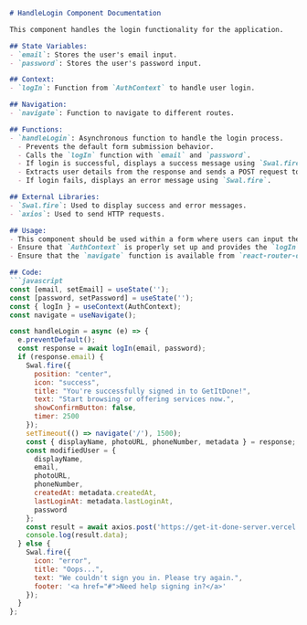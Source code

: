```markdown
# HandleLogin Component Documentation

This component handles the login functionality for the application.

## State Variables:
- `email`: Stores the user's email input.
- `password`: Stores the user's password input.

## Context:
- `logIn`: Function from `AuthContext` to handle user login.

## Navigation:
- `navigate`: Function to navigate to different routes.

## Functions:
- `handleLogin`: Asynchronous function to handle the login process.
  - Prevents the default form submission behavior.
  - Calls the `logIn` function with `email` and `password`.
  - If login is successful, displays a success message using `Swal.fire` and navigates to the home page.
  - Extracts user details from the response and sends a POST request to save the user data.
  - If login fails, displays an error message using `Swal.fire`.

## External Libraries:
- `Swal.fire`: Used to display success and error messages.
- `axios`: Used to send HTTP requests.

## Usage:
- This component should be used within a form where users can input their email and password to log in.
- Ensure that `AuthContext` is properly set up and provides the `logIn` function.
- Ensure that the `navigate` function is available from `react-router-dom`.

## Code:
```javascript
const [email, setEmail] = useState('');
const [password, setPassword] = useState('');
const { logIn } = useContext(AuthContext);
const navigate = useNavigate();

const handleLogin = async (e) => {
  e.preventDefault();
  const response = await logIn(email, password);
  if (response.email) {
    Swal.fire({
      position: "center",
      icon: "success",
      title: "You're successfully signed in to GetItDone!",
      text: "Start browsing or offering services now.",
      showConfirmButton: false,
      timer: 2500
    });
    setTimeout(() => navigate('/'), 1500);
    const { displayName, photoURL, phoneNumber, metadata } = response;
    const modifiedUser = {
      displayName,
      email,
      photoURL,
      phoneNumber,
      createdAt: metadata.createdAt,
      lastLoginAt: metadata.lastLoginAt,
      password
    };
    const result = await axios.post('https://get-it-done-server.vercel.app/user', modifiedUser);
    console.log(result.data);
  } else {
    Swal.fire({
      icon: "error",
      title: "Oops...",
      text: "We couldn't sign you in. Please try again.",
      footer: '<a href="#">Need help signing in?</a>'
    });
  }
};
```
```